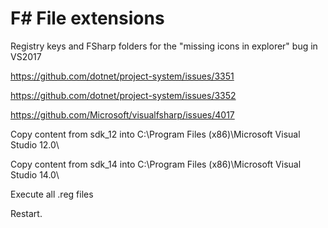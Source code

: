 # F# File extensions
Registry keys and FSharp folders for the "missing icons in explorer" bug in VS2017

https://github.com/dotnet/project-system/issues/3351

https://github.com/dotnet/project-system/issues/3352

https://github.com/Microsoft/visualfsharp/issues/4017

Copy content from sdk_12 into
C:\Program Files (x86)\Microsoft Visual Studio 12.0\

Copy content from sdk_14 into
C:\Program Files (x86)\Microsoft Visual Studio 14.0\

Execute all .reg files

Restart.

